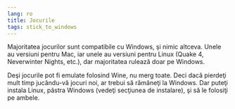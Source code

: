 ```yaml
---
lang: ro
title: Jocurile
tags: stick_to_windows
---
```


Majoritatea jocurilor sunt compatibile cu Windows, şi nimic altceva.
Unele au versiuni pentru Mac, iar unele au versiuni pentru Linux (Quake 4,
Neverwinter Nights, etc.), dar majoritatea rulează doar pe Windows.

Deşi jocurile pot fi emulate folosind Wine, nu merg toate. Deci dacă
pierdeţi mult timp jucându-vă jocuri noi, ar trebui să rămâneţi la Windows.
Dar puteţi instala Linux, păstra Windows (vedeţi secţiunea de instalare),
şi să le folosiţi pe ambele.

